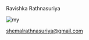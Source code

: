 Ravishka Rathnasuriya

![my](https://user-images.githubusercontent.com/54602801/63810637-d56b6b00-c8ea-11e9-93fd-c48129de1fec.png)

shemalrathnasuriya@gmail.com
